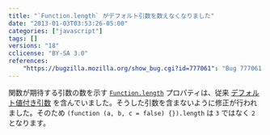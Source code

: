 ```yaml
---
title: "`Function.length` がデフォルト引数を数えなくなりました"
date: "2013-01-03T03:53:26-05:00"
categories: ["javascript"]
tags: []
versions: "18"
cclicense: "BY-SA 3.0"
references:
    "https://bugzilla.mozilla.org/show_bug.cgi?id=777061": "Bug 777061 – Function .length property should not count rest parameters or parameters with default values"
---
```

関数が期待する引数の数を示す [`Function.length`](https://developer.mozilla.org/ja/docs/JavaScript/Reference/Global_Objects/Function/length) プロパティは、従来 [デフォルト値付き引数](https://developer.mozilla.org/ja/docs/JavaScript/Reference/default_parameters) を含んでいました。そうした引数を含まないように修正が行われました。そのため `(function (a, b, c = false) {}).length` は `3` ではなく `2` となります。
